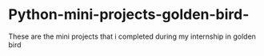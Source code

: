 # Python-mini-projects-golden-bird-
These are the mini projects that i completed during my internship in golden bird
